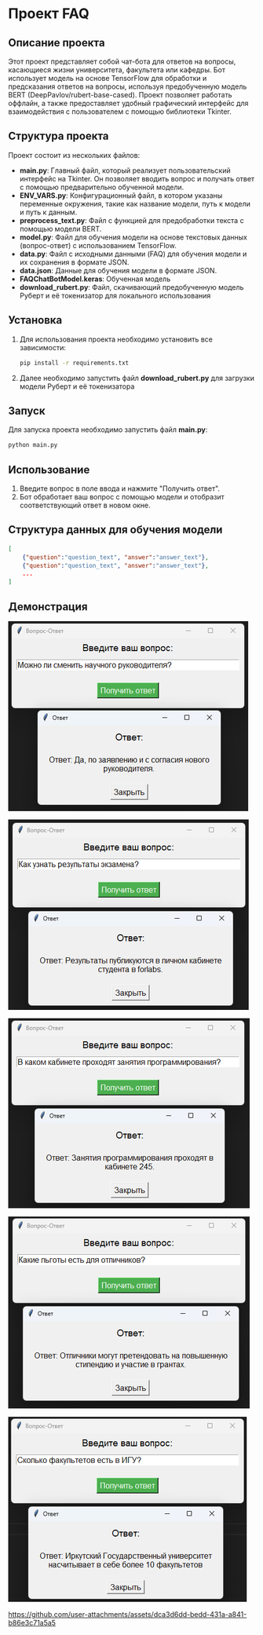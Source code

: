 # Проект FAQ

## Описание проекта
Этот проект представляет собой чат-бота для ответов на вопросы, касающиеся жизни университета, факультета или кафедры. Бот использует модель на основе TensorFlow для обработки и предсказания ответов на вопросы, используя предобученную модель BERT (DeepPavlov/rubert-base-cased). Проект позволяет работать оффлайн, а также предоставляет удобный графический интерфейс для взаимодействия с пользователем с помощью библиотеки Tkinter.

## Структура проекта
Проект состоит из нескольких файлов:

- **main.py**: Главный файл, который реализует пользовательский интерфейс на Tkinter. Он позволяет вводить вопрос и получать ответ с помощью предварительно обученной модели.
- **ENV_VARS.py**: Конфигурационный файл, в котором указаны переменные окружения, такие как название модели, путь к модели и путь к данным.
- **preprocess_text.py**: Файл с функцией для предобработки текста с помощью модели BERT.
- **model.py**: Файл для обучения модели на основе текстовых данных (вопрос-ответ) с использованием TensorFlow.
- **data.py**: Файл с исходными данными (FAQ) для обучения модели и их сохранения в формате JSON.
- **data.json**: Данные для обучения модели в формате JSON.
- **FAQChatBotModel.keras**: Обученная модель
- **download_rubert.py**: Файл, скачивающий предобученную модель Руберт и её токенизатор для локального использования

## Установка
1. Для использования проекта необходимо установить все зависимости:

    ```bash
    pip install -r requirements.txt
    ```
2. Далее необходимо запустить файл **download_rubert.py** для загрузки модели Руберт и её токенизатора

## Запуск
Для запуска проекта необходимо запустить файл **main.py**:
```bash
python main.py
```

## Использование
1. Введите вопрос в поле ввода и нажмите "Получить ответ".
2. Бот обработает ваш вопрос с помощью модели и отобразит соответствующий ответ в новом окне.

## Структура данных для обучения модели
```json
[
    {"question":"question_text", "answer":"answer_text"},
    {"question":"question_text", "answer":"answer_text"},
    ...
]
```
## Демонстрация
![sample_1](demonstration/sample_1.png)

![sample_2](demonstration/sample_2.png)

![sample_3](demonstration/sample_3.png)

![sample_4](demonstration/sample_4.png)

![sample_5](demonstration/sample_5.png)

https://github.com/user-attachments/assets/dca3d6dd-bedd-431a-a841-b86e3c71a5a5
